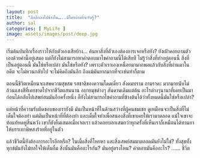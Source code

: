 ```yaml
---
layout: post
title:  "ลึกลึกลงไปข้างใน…..มีใครบ้างที่จะรับรู้?"
author: sal
categories: [ MyLife ]
image: assets/images/post/deep.jpg
---
```


เริ่มต้นบันทึกเรื่องราวให้กับตัวเองเสียบ้าง… ค้นหาสิ่งที่ตัวเองต้องการเจอหรือยัง? ยังเฝ้าคอยถามตัวเองด้วยคำนี้อยู่เสมอ แต่ก็ยังไม่สามารถหาคำตอบมาไขคำถามนี้ได้เสียที ไม่รู้ว่าสิ่งที่ทำอยู่ตอนนี้ สิ่งที่เป็นอยู่ตอนนี้ มันใช่หรือเปล่า มันใช่หรือยัง? เพราะตัวเราเองเหนื่อยมามากพอแล้วกับสิ่งที่ผ่านมาในอดีต จะไม่หวนกลับไป จะไม่คิดถึงมันอีก ถึงแม้มันยากมากที่จะเช่นทำก็ตาม

ตอนนี้ชีวิตเหมือนจะเสพความสุขสม รสชาติของความโดดเดี่ยว สังคมทราม กามราคะ มากมายนับไม่ถ้วนแสงสีที่เคยขาดไปจากชีวิตแสนนาน อบายมุขต่างๆ สันดานเดิมแต่ต้น อะไรต่างๆนานาที่เคยเป็นมาก่อนได้กลับไปเสพย์สมมันอีกครั้งหนึ่ง ก็ยังไม่สามารถไขคำถามที่ข้างต้นได้ว่าทั้งหมดนี้มันใช่หรือเปล่า?

แต่หน้าที่ความรับผิดชอบของเรายังมี มันเป็นหน้าที่ในด้านสว่างที่ผู้คนชมเชย ดูเหมือนจะเป็นสิ่งที่ไม่เต็มใจต้องทำ แต่มันเป็นหน้าที่ที่ต้องทำ และเต็มใจทำเพื่อสนองสิ่งที่เขาเคยให้เรามาตลอด แม้ใจเขาจะท้อแท้หดหู่สิ้นหวัง เขาก็ยังยิ้มเสมอเมื่อเจอเรา แล้วคอยบอกเสมกว่าทุกครั้งที่เห็นเราก็เหมือนได้ทานยาให้บรรเทาพิษสงร้ายที่อยู่ในตัว

แล้วชีวิตนี้ยังต้องการอะไรอีกหรือ? ในเมื่อสิ่งที่โหยหา และสิ่งเสพย์สมมาตลอดมันยังไม่ใช่? ทั้งสุขทั้งทุกข์มันยังไม่ยลใจให้เต็มอื่ม สิ่งนั้นมันคืออะไรกัน? มันอยู่ตรงไหน? คำตอบมันคืออะไร? …… ชีวิต